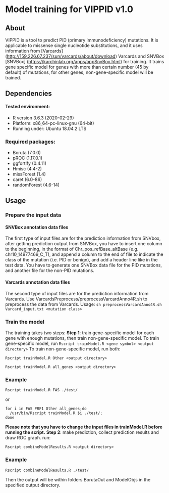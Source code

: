 # Model training for VIPPID v1.0

## About
VIPPID is a tool to predict PID (primary immunodeficiency) mutations. It is applicable to missense single nucleotide substitutions, and it uses information from [Varcards] (http://159.226.67.237/sun/varcards/about/download) Varcards and SNVBox [SNVBox] (https://karchinlab.org/apps/appSnvBox.html) for training. It trains gene specific model for genes with more than certain number (45 by default) of mutations, for other genes, non-gene-specific model will be trained.


## Dependencies
#### Tested environment:
* R version 3.6.3 (2020-02-29)
* Platform: x86_64-pc-linux-gnu (64-bit)
* Running under: Ubuntu 18.04.2 LTS
### Required packages:
* Boruta (7.0.0)
* pROC (1.17.0.1)
* ggfortify (0.4.11)
* Hmisc (4.4-2)
* missForest (1.4)
* caret (6.0-86)
* randomForest (4.6-14)

## Usage
### Prepare the input data
#### SNVBox annotation data files
The first type of input files are for the prediction information from SNVbox, after getting prediction output from SNVBox, you have to insert one column to the beginning, in the format of Chr_pos_refBase_altBase (e.g. chr10_14977469_C_T), and append a column to the end of file to indicate the class of the mutation (i.e. PID or benign), and add a header line like in the test data.
You have to generate one SNVBox data file for the PID mutations, and another file for the non-PID mutations.
#### Varcards annotation data files
The second type of input files are for the prediction information from Varcards.
Use VarcardsPreprocess/preprocessVarcardAnno4R.sh to preprocess the data from Varcards.
Usage:
```sh preprocessVarcardAnno4R.sh Varcard_input.txt <mutation class>```

### Train the model
The training takes two steps:
**Step 1**: train gene-specific model for each gene with enough mutations, then train non-gene-specific model. 
To train gene-specific model, run
```Rscript trainModel.R <gene symbol> <output directory>```
To train non-gene-specific model, run both:

```Rscript trainModel.R Other <output directory>```

```Rscript trainModel.R all_genes <output directory>```

### Example
```Rscript trainModel.R FAS ./test/```

or

```
for i in FAS PRF1 Other all_genes;do 
  /usr/bin/Rscript trainModel.R $i ./test/;
done
```
**Please note that you have to change the input files in trainModel.R before running the script.**
**Step 2**: make prediction, collect prediction results and draw ROC graph.
run:

```Rscript combineModelResults.R <output directory>```
### Example

```Rscript combineModelResults.R ./test/```

Then the output will be within folders BorutaOut and ModelObjs in the specified output directory.

